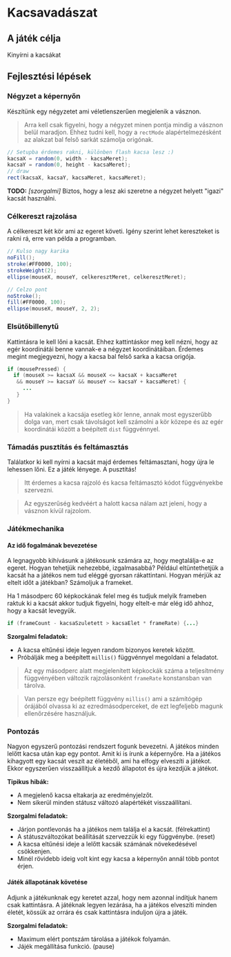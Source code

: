 # Kacsavadászat

## A játék célja

Kinyírni a kacsákat

## Fejlesztési lépések

### Négyzet a képernyőn

Készítünk egy négyzetet ami véletlenszerűen megjelenik a vásznon.

> Arra kell csak figyelni, hogy a négyzet minen pontja mindig a vásznon belül maradjon. Ehhez tudni kell, hogy a `rectMode` alapértelmezésként az alakzat bal felső sarkát számolja origónak.

```java
// Setupba érdemes rakni, különben flash kacsa lesz :)
kacsaX = random(0, width - kacsaMeret);
kacsaY = random(0, height - kacsaMeret);
// draw
rect(kacsaX, kacsaY, kacsaMeret, kacsaMeret);
```

**TODO:**
*[szorgalmi]*
Biztos, hogy a lesz aki szeretne a négyzet helyett "igazi" kacsát használni.

### Célkereszt rajzolása

A célkereszt két kör ami az egeret követi. Igény szerint lehet kereszteket is rakni rá, erre van példa a programban.

```java
// Kulso nagy karika
noFill();
stroke(#FF0000, 100);
strokeWeight(2);
ellipse(mouseX, mouseY, celkeresztMeret, celkeresztMeret);

// Celzo pont
noStroke();
fill(#FF0000, 100);
ellipse(mouseX, mouseY, 2, 2);
```

### Elsütőbillenytű

Kattintásra le kell lőni a kacsát. Ehhez kattintáskor meg kell nézni, hogy az egér koordinátái benne vannak-e a négyzet koordinátáiban.
Érdemes megint megjegyezni, hogy a kacsa bal felső sarka a kacsa origója.

```java
if (mousePressed) {
  if (mouseX >= kacsaX && mouseX <= kacsaX + kacsaMeret
   && mouseY >= kacsaY && mouseY <= kacsaY + kacsaMeret) {
     ...
   }
}
```

> Ha valakinek a kacsája esetleg kör lenne, annak most egyszerűbb dolga van, mert csak távolságot kell számolni a kör közepe és az egér koordinátái között a beépített `dist` függvénnyel.

### Támadás pusztítás és feltámasztás

Találatkor ki kell nyírni a kacsát majd érdemes feltámasztani, hogy újra le lehessen lőni. Ez a játék lényege. A pusztítás!

> Itt érdemes a kacsa rajzoló és kacsa feltámasztó kódot függvényekbe szervezni.

> Az egyszerűség kedvéért a halott kacsa nálam azt jeleni, hogy a vásznon kívül rajzolom.

### Játékmechanika

#### Az idő fogalmának bevezetése
A legnagyobb kihívásunk a játékosunk számára az, hogy megtalálja-e az egeret. Hogyan tehetjük nehezebbé, izgalmasabbá? Például eltüntethetjük a kacsát ha a játékos nem tud eléggé gyorsan rákattintani.
Hogyan mérjük az eltelt időt a játékban? Számoljuk a frameket.

Ha 1 másodperc 60 képkockának felel meg és tudjuk melyik frameben raktuk ki a kacsát akkor tudjuk figyelni, hogy eltelt-e már elég idő ahhoz, hogy a kacsát levegyük.

```java
if (frameCount - kacsaSzuletett > kacsaElet * frameRate) {...}
```

**Szorgalmi feladatok:**
 - A kacsa eltűnési ideje legyen random bizonyos keretek között.
 - Próbálják meg a beépített `millis()` függvénnyel megoldani a feladatot.

> Az egy másodperc alatt megjelenített képkockák száma a teljesítmény függvényében változik rajzolásonként `frameRate` konstansban van tárolva.

> Van persze egy beépített függvény `millis()` ami a számítógép órájából olvassa ki az ezredmásodperceket, de ezt legfeljebb magunk ellenőrzésére használjuk.

### Pontozás

Nagyon egyszerű pontozási rendszert fogunk bevezetni. A játékos minden lelőtt kacsa után kap egy pontot. Amit ki is írunk a képernyőre.
Ha a játékos kihagyott egy kacsát veszít az életéből, ami ha elfogy elveszíti a játékot. Ekkor egyszerűen visszaállítjuk a kezdő állapotot és újra kezdjük a játékot.

**Tipikus hibák:**
 - A megjelenő kacsa eltakarja az eredményjelzőt.
 - Nem sikerül minden státusz változó alapértékét visszaállítani.

**Szorgalmi feladatok:**
 - Járjon pontlevonás ha a játékos nem találja el a kacsát. (félrekattint)
 - A státuszváltozókat beállítását szervezzük ki egy függvénybe. (reset)
 - A kacsa eltűnési ideje a lelőtt kacsák számának növekedésével csökkenjen.
 - Minél rövidebb ideig volt kint egy kacsa a képernyőn annál több pontot érjen.

#### Játék állapotának követése

Adjunk a játékunknak egy keretet azzal, hogy nem azonnal indítjuk hanem csak kattintásra.
A játéknak legyen lezárása, ha a játékos elveszíti minden életét, kössük az orrára és csak kattintásra induljon újra a játék.

**Szorgalmi feladatok:**
 - Maximum elért pontszám tárolása a játékok folyamán.
 - Jájék megállítása funkció. (pause)